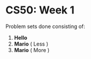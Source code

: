 # CS50: Week 1

Problem sets done consisting of:

1. **Hello**
2. **Mario** ( Less )
3. **Mario** ( More )
